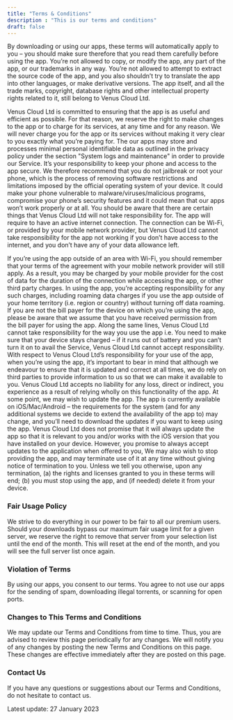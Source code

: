 ```yaml
---
title: "Terms & Conditions"
description : "This is our terms and conditions"
draft: false
---
```


By downloading or using our apps, these terms will automatically apply to you – you should make sure therefore that you read them carefully before using the app. You’re not allowed to copy, or modify the app, any part of the app, or our trademarks in any way. You’re not allowed to attempt to extract the source code of the app, and you also shouldn’t try to translate the app into other languages, or make derivative versions. The app itself, and all the trade marks, copyright, database rights and other intellectual property rights related to it, still belong to Venus Cloud Ltd.

Venus Cloud Ltd is committed to ensuring that the app is as useful and efficient as possible. For that reason, we reserve the right to make changes to the app or to charge for its services, at any time and for any reason. We will never charge you for the app or its services without making it very clear to you exactly what you’re paying for.
The our apps may store and processes minimal personal identifiable data as outlined in the privacy policy under the section "System logs and maintenance" in order to provide our Service. It’s your responsibility to keep your phone and access to the app secure. We therefore recommend that you do not jailbreak or root your phone, which is the process of removing software restrictions and limitations imposed by the official operating system of your device. It could make your phone vulnerable to malware/viruses/malicious programs, compromise your phone’s security features and it could mean that our apps won’t work properly or at all.
You should be aware that there are certain things that Venus Cloud Ltd will not take responsibility for. The app will require to have an active internet connection. The connection can be Wi-Fi, or provided by your mobile network provider, but Venus Cloud Ltd cannot take responsibility for the app not working if you don’t have access to the internet, and you don’t have any of your data allowance left.

If you’re using the app outside of an area with Wi-Fi, you should remember that your terms of the agreement with your mobile network provider will still apply. As a result, you may be charged by your mobile provider for the cost of data for the duration of the connection while accessing the app, or other third party charges. In using the app, you’re accepting responsibility for any such charges, including roaming data charges if you use the app outside of your home territory (i.e. region or country) without turning off data roaming. If you are not the bill payer for the device on which you’re using the app, please be aware that we assume that you have received permission from the bill payer for using the app.
Along the same lines, Venus Cloud Ltd cannot take responsibility for the way you use the app i.e. You need to make sure that your device stays charged – if it runs out of battery and you can’t turn it on to avail the Service, Venus Cloud Ltd cannot accept responsibility.
With respect to Venus Cloud Ltd’s responsibility for your use of the app, when you’re using the app, it’s important to bear in mind that although we endeavour to ensure that it is updated and correct at all times, we do rely on third parties to provide information to us so that we can make it available to you. Venus Cloud Ltd accepts no liability for any loss, direct or indirect, you experience as a result of relying wholly on this functionality of the app.
At some point, we may wish to update the app. The app is currently available on iOS/Mac/Android – the requirements for the system (and for any additional systems we decide to extend the availability of the app to) may change, and you’ll need to download the updates if you want to keep using the app. Venus Cloud Ltd does not promise that it will always update the app so that it is relevant to you and/or works with the iOS version that you have installed on your device. However, you promise to always accept updates to the application when offered to you, We may also wish to stop providing the app, and may terminate use of it at any time without giving notice of termination to you. Unless we tell you otherwise, upon any termination, (a) the rights and licenses granted to you in these terms will end; (b) you must stop using the app, and (if needed) delete it from your device.

### Fair Usage Policy

We strive to do everything in our power to be fair to all our premium users. Should your downloads bypass our maximum fair usage limit for a given server, we reserve the right to remove that server from your selection list until the end of the month. This will reset at the end of the month, and you will see the full server list once again.

### Violation of Terms

By using our apps, you consent to our terms. You agree to not use our apps for the sending of spam, downloading illegal torrents, or scanning for open ports.

### Changes to This Terms and Conditions

We may update our Terms and Conditions from time to time. Thus, you are advised to review this page periodically for any changes. We will notify you of any changes by posting the new Terms and Conditions on this page. These changes are effective immediately after they are posted on this page.

### Contact Us

If you have any questions or suggestions about our Terms and Conditions, do not hesitate to contact us.

Latest update: 27 January 2023
